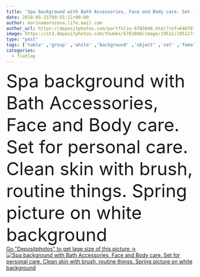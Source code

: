 ```yaml
---
title: 'Spa background with Bath Accessories, Face and Body care. Set for personal care. Clean skin with brush, routine things'
date: 2018-05-31T09:55:11+00:00
author: marinamorozova.life.mail.com
author_url: https://depositphotos.com/portfolio-6783846.html?ref=64678756
image: https://st3.depositphotos.com/thumbs/6783846/image/19512/195127470/api_thumb_450.jpg?forcejpeg=true
type: "post"
tags: ['table' ,'group' ,'white' ,'background' ,'object' ,'set' ,'female' ,'beauty' ,'fresh' ,'morning' ,'hair' ,'health' ,'natural' ,'container' ,'packaging' ,'wooden' ,'cream' ,'male' ,'face' ,'care' ,'spray' ,'man' ,'towel' ,'personal' ,'skin' ,'product' ,'organic' ,'cosmetic' ,'skincare' ,'bath' ,'bathroom' ,'body' ,'bottle' ,'clean' ,'hygiene' ,'lotion' ,'spa' ,'treatment' ,'aroma' ,'different' ,'routine' ,'wellness' ,'Fragrance' ,'prevent' ,'brand' ,'odor' ,'toiletry' ,'armpit' ,'flatlay' ]
categories: 
  - flatlay
---
```

<div aling="center">
            <font size="60"> Spa background with Bath Accessories, Face and Body care. Set for personal care. Clean skin with brush, routine things. Spring picture on white background</font>   
</div>
<div>
    <a href='https://depositphotos.com/195127470/stock-photo-spa-background-with-bath-accessories.html?ref=64678756' target=_blank > Go "Depositphotos" to get lage size of this picture ->
        <img href='https://depositphotos.com/195127470/stock-photo-spa-background-with-bath-accessories.html?ref=64678756' src='https://st3.depositphotos.com/6783846/19512/i/950/depositphotos_195127470-stock-photo-spa-background-with-bath-accessories.jpg?forcejpeg=true' alt='Spa background with Bath Accessories, Face and Body care. Set for personal care. Clean skin with brush, routine things. Spring picture on white background' >
    </a>
</div>

